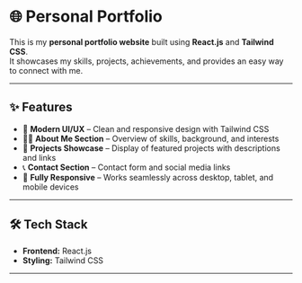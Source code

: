 # 🌐 Personal Portfolio

This is my **personal portfolio website** built using **React.js** and **Tailwind CSS**.  
It showcases my skills, projects, achievements, and provides an easy way to connect with me.  

---

## ✨ Features

- 🎨 **Modern UI/UX** – Clean and responsive design with Tailwind CSS  
- 🧑‍💻 **About Me Section** – Overview of skills, background, and interests  
- 📂 **Projects Showcase** – Display of featured projects with descriptions and links  
- 📞 **Contact Section** – Contact form and social media links  
- 📱 **Fully Responsive** – Works seamlessly across desktop, tablet, and mobile devices  

---

## 🛠️ Tech Stack

- **Frontend:** React.js  
- **Styling:** Tailwind CSS  

---
